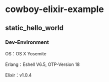 cowboy-elixir-example
======================

static_hello_world
------
### Dev-Environment ###
OS：OS X Yosemite

Erlang：Eshell V6.5, OTP-Version 18

Elixir：v1.0.4

